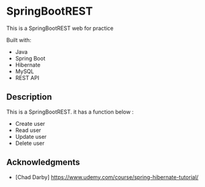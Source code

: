 # SpringBootREST

This is a SpringBootREST web for practice 

Built with:
  
- Java  
- Spring Boot
- Hibernate
- MySQL    
- REST API

## Description

This is a SpringBootREST. it has a function below : 

- Create user
- Read user
- Update user
- Delete user 

## Acknowledgments

* [Chad Darby] https://www.udemy.com/course/spring-hibernate-tutorial/ 
